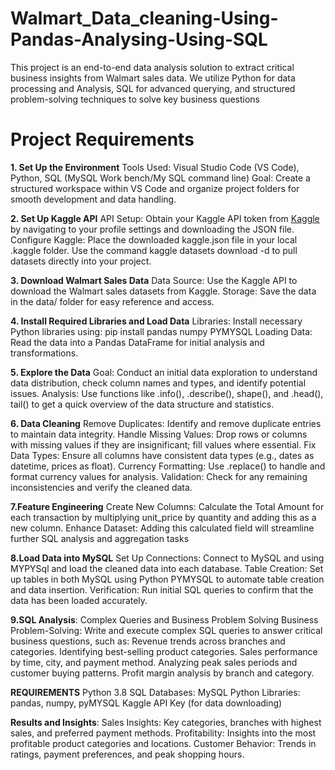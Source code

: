 # Walmart_Data_cleaning-Using-Pandas-Analysing-Using-SQL
This project is an end-to-end data analysis solution to extract critical business insights from Walmart sales data. We utilize Python for data processing and Analysis, SQL for advanced querying, and structured problem-solving techniques to solve key business questions
# Project Requirements
**1. Set Up the Environment**
Tools Used: Visual Studio Code (VS Code), Python, SQL (MySQL Work bench/My SQL command line)
Goal: Create a structured workspace within VS Code and organize project folders for smooth development and data handling.

**2. Set Up Kaggle API**
API Setup: Obtain your Kaggle API token from  [Kaggle](https://www.kaggle.com/) by navigating to your profile settings and downloading the JSON file.
Configure Kaggle:
Place the downloaded kaggle.json file in your local .kaggle folder.
Use the command kaggle datasets download -d <dataset-path> to pull datasets directly into your project.

**3. Download Walmart Sales Data**
Data Source: Use the Kaggle API to download the Walmart sales datasets from Kaggle.
Storage: Save the data in the data/ folder for easy reference and access.

**4. Install Required Libraries and Load Data**
Libraries: Install necessary Python libraries using:
pip install pandas numpy PYMYSQL 
Loading Data: Read the data into a Pandas DataFrame for initial analysis and transformations.

**5. Explore the Data**
Goal: Conduct an initial data exploration to understand data distribution, check column names and types, and identify potential issues.
Analysis: Use functions like .info(), .describe(), shape(), and .head(), tail() to get a quick overview of the data structure and statistics.

**6. Data Cleaning**
Remove Duplicates: Identify and remove duplicate entries to maintain data integrity.
Handle Missing Values: Drop rows or columns with missing values if they are insignificant; fill values where essential.
Fix Data Types: Ensure all columns have consistent data types (e.g., dates as datetime, prices as float).
Currency Formatting: Use .replace() to handle and format currency values for analysis.
Validation: Check for any remaining inconsistencies and verify the cleaned data.

 **7.Feature Engineering**
Create New Columns: Calculate the Total Amount for each transaction by multiplying unit_price by quantity and adding this as a new column.
Enhance Dataset: Adding this calculated field will streamline further SQL analysis and aggregation tasks

**8.Load Data into MySQL**
Set Up Connections: Connect to MySQL and using MYPYSql and load the cleaned data into each database.
Table Creation: Set up tables in both MySQL  using Python PYMYSQL to automate table creation and data insertion.
Verification: Run initial SQL queries to confirm that the data has been loaded accurately.

**9.SQL Analysis**: Complex Queries and Business Problem Solving
Business Problem-Solving: Write and execute complex SQL queries to answer critical business questions, such as:
Revenue trends across branches and categories.
Identifying best-selling product categories.
Sales performance by time, city, and payment method.
Analyzing peak sales periods and customer buying patterns.
Profit margin analysis by branch and category.


**REQUIREMENTS**
Python 3.8
SQL Databases: MySQL
Python Libraries:
pandas, numpy, pyMYSQL
Kaggle API Key (for data downloading)



**Results and Insights**:
Sales Insights: Key categories, branches with highest sales, and preferred payment methods.
Profitability: Insights into the most profitable product categories and locations.
Customer Behavior: Trends in ratings, payment preferences, and peak shopping hours.

